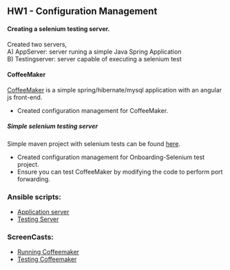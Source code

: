 ## HW1 - Configuration Management

#### Creating a selenium testing server.

Created two servers,  
A) AppServer: server runing a simple Java Spring Application  
B) Testingserver: server capable of executing a selenium test  


#### CoffeeMaker

[CoffeeMaker](https://github.ncsu.edu/engr-csc326-staff/Onboarding) is a simple spring/hibernate/mysql application with an angular js front-end.

* Created configuration management for CoffeeMaker.

##### Simple selenium testing server

Simple maven project with selenium tests can be found [here](https://github.com/CSC-326/Onboarding-Selenium). 

* Created configuration management for Onboarding-Selenium test project.
* Ensure you can test CoffeeMaker by modifying the code to perform port forwarding.  

### Ansible scripts:  

- [Application server](https://github.ncsu.edu/scyadav/HW1/blob/master/appserver.yml)  
- [Testing Server](https://github.ncsu.edu/scyadav/HW1/blob/master/testingserver.yml)

### ScreenCasts:

- [Running Coffeemaker]()  
- [Testing Coffeemaker]()
